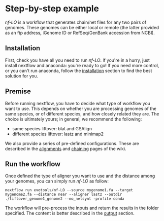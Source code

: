 # Step-by-step example
*nf-LO* is a workflow that generates chain/net files for any two pairs of genomes. 
These genomes can be either local or remote (the latter provided as an ftp address, iGenome ID or RefSeq/GenBank accession from NCBI).

## Installation
First, check you have all you need to run *nf-LO*. If you're in a hurry, just install nextflow and anaconda: you're ready to go! 
If you need more control, or you can't run anaconda, follow the [installation](https://github.com/evotools/nf-LO/wiki/Installation) section to find the best solution for you.

## Premise
Before running nextflow, you have to decide what type of workflow you want to use. This depends on whether you are processing genomes of the same species, or of different species, and how closely related they are.
The choice is ultimately yours; in general, we recommend the following:
 - same species liftover: blat and GSAlign
 - different species liftover: lastz and minimap2

We also provide a series of pre-defined configurations. These are described in the [alignments](https://github.com/evotools/nf-LO/wiki/Alignments) and [chaining](https://github.com/evotools/nf-LO/wiki/Chain-Netting) pages of the wiki. 
  
## Run the workflow
Once defined the type of aligner you want to use and the distance among your genomes, you can simply run *nf-LO* as follow:

```
nextflow run evotools/nf-LO --source mygenome1.fa --target mygenome2.fa --distance near --aligner lastz --outdir ./liftover_genome1_genome2 --no_netsynt -profile conda 
```

The workflow will pre-process the inputs and return the results in the folder specified. The content is better described in the [output](https://github.com/evotools/nf-LO/wiki/Outputs) section.